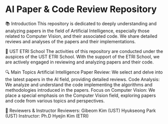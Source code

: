 # AI Paper & Code Review Repository
📚 Introduction
This repository is dedicated to deeply understanding and analyzing papers in the field of Artificial Intelligence, especially those related to Computer Vision, and their associated code. We share detailed reviews and analyses of the papers and their implementations.

🏫 UST ETRI School
The activities of this repository are conducted under the auspices of the UST ETRI School. With the support of the ETRI School, we are actively engaged in reviewing and analyzing papers and their code.

🔍 Main Topics
Artificial Intelligence Paper Review: We select and delve into the latest papers in the AI field, providing detailed reviews.
Code Analysis: We analyze and understand the code implementing the algorithms and methodologies introduced in the papers.
Focus on Computer Vision: We place a special emphasis on the Computer Vision field, exploring papers and code from various topics and perspectives.

📌 Reviewers & Instructor
Reviewers:
Gibeom Kim (UST)
Hyukseong Park (UST)
Instructor:
Ph.D Hyejin Kim (ETRI)
